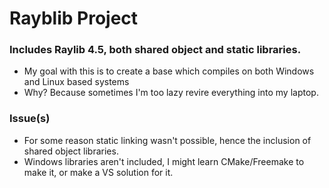 # Rayblib Project

### Includes Raylib 4.5, both shared object and static libraries.
* My goal with this is to create a base which compiles on both Windows and Linux based systems
* Why? Because sometimes I'm too lazy revire everything into my laptop.

### Issue(s)
* For some reason static linking wasn't possible, hence the inclusion of shared object libraries.
* Windows libraries aren't included, I might learn CMake/Freemake to make it, or make a VS solution for it.
